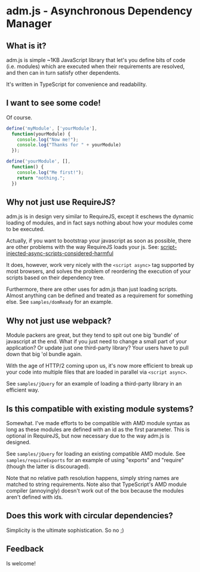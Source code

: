 # adm.js - Asynchronous Dependency Manager #

## What is it?

adm.js is simple ~1KB JavaScript library that let's you define bits of code (i.e. modules) which are executed when their requirements are resolved, and then can in turn satisfy other dependents.

It's written in TypeScript for convenience and readability.

## I want to see some code!

Of course.

```javascript
define('myModule', ['yourModule'],
  function(yourModule) {
    console.log("Now me!");
    console.log("Thanks for " + yourModule)
  });

define('yourModule', [],
  function() {
    console.log("Me first!");
    return "nothing.";
  })

```

## Why not just use RequireJS?

adm.js is in design very similar to RequireJS, except it eschews the dynamic loading of modules, and in fact says nothing about how your modules come to be executed.

Actually, if you want to bootstrap your javascript as soon as possible, there are other problems with the way RequireJS loads your js. See: [script-injected-async-scripts-considered-harmful](https://www.igvita.com/2014/05/20/script-injected-async-scripts-considered-harmful/)

It does, however, work very nicely with the `<script async>` tag supported by most browsers, and solves the problem of reordering the execution of your scripts based on their dependency tree.

Furthermore, there are other uses for adm.js than just loading scripts. Almost anything can be defined and treated as a requirement for something else. See `samples/domReady` for an example.

## Why not just use webpack?

Module packers are great, but they tend to spit out one big 'bundle' of javascript at the end. What if you just need to change a small part of your application? Or update just one third-party library? Your users have to pull down that big 'ol bundle again.

With the age of HTTP/2 coming upon us, it's now more efficient to break up your code into multiple files that are loaded in parallel via `<script async>`.

See `samples/jQuery` for an example of loading a third-party library in an efficient way.

## Is this compatible with existing module systems?

Somewhat. I've made efforts to be compatible with AMD module syntax as long as these modules are defined with an id as the first parameter. This is optional in RequireJS, but now necessary due to the way adm.js is designed.

See `samples/jQuery` for loading an existing compatible AMD module.
See `samples/requireExports` for an example of using "exports" and "require" (though the latter is discouraged).

Note that no relative path resolution happens, simply string names are matched to string requirements.
Note also that TypeScript's AMD module compiler (annoyingly) doesn't work out of the box because the modules aren't defined with ids.

## Does this work with circular dependencies?

Simplicity is the ultimate sophistication. So no ;)

## Feedback

Is welcome!
